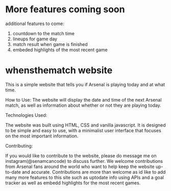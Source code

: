 
# More features coming soon

additional features to come: 
1. countdown to the match time 
1. lineups for game day
2. match result when game is finished
3. embeded highlights of the most recent game 

# whensthematch website 

This is a simple website that tells you if Arsenal is playing today and at what time. 

How to Use:
The website will display the date and time of the next Arsenal match, as well as information about whether or not they are playing today.

Technologies Used: 

The website was built using HTML, CSS and vanilla javascript. It is designed to be simple and easy to use, with a minimalist user interface that focuses on the most important information.

Contributing: 

If you would like to contribute to the website, please do message me on instagram(@senamcancode) to discuss further. We welcome contributions from Arsenal fans around the world who want to help keep the website up-to-date and accurate. Contributions are more than welcome as id like to add many more features to this site such as uptodate info using APIs and a goal tracker as well as embedd highlights for the most recent games. 



<!-- >>>>>>> 5c518d5b60585ec3ff4667bc75ed69fb45331e92 -->
